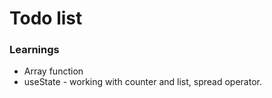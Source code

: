 <h1>Todo list</h1>

<h3>Learnings</h3>
<ul>
    <li>Array function</li>
    <li>useState - working with counter and list, spread operator.</li>
</ul>
